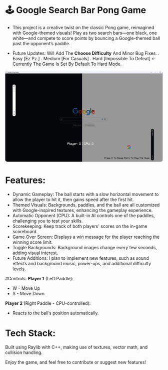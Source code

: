# 🕹️ Google Search Bar Pong Game

- This project is a creative twist on the classic Pong game, reimagined with Google-themed visuals! Play as two search bars—one black, one white—and compete to score points by bouncing a Google-themed ball past the opponent’s paddle.

- Future Updates: Will Add The **Choose Difficulty** And Minor Bug Fixes.
. Easy [Ez Pz.]
. Medium [For Casuals]
. Hard [Impossible To Defeat] <- Currently The Game Is Set By Default To Hard Mode.


![imgC](assests/image.png)


# Features:
- Dynamic Gameplay: The ball starts with a slow horizontal movement to allow the player to hit it, then gains speed after the first hit.
- Themed Visuals: Backgrounds, paddles, and the ball are all customized with Google-inspired textures, enhancing the gameplay experience.
- Automatic Opponent (CPU): A built-in AI controls one of the paddles, challenging you to test your skills.
- Scorekeeping: Keep track of both players' scores on the in-game scoreboard.
- Game Over Screen: Displays a win message for the player reaching the winning score limit.
- Toggle Backgrounds: Background images change every few seconds, adding visual interest.
- Future Additions:
I plan to implement new features, such as sound effects and background music, power-ups, and additional difficulty levels.

#Controls:
**Player 1** (Left Paddle):
- W - Move Up
- S - Move Down

**Player 2** (Right Paddle - CPU-controlled): 
- Reacts to the ball’s position automatically.

# Tech Stack:
Built using Raylib with C++, making use of textures, vector math, and collision handling.

Enjoy the game, and feel free to contribute or suggest new features!

